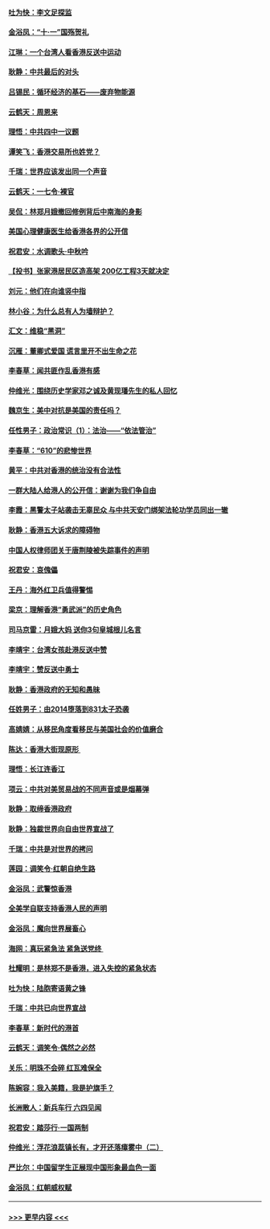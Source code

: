 #### [吐为快：李文足探监](../pages/nsc993/n11509622.md?t=09101411) 
#### [金浴凤：“十‧一”国殇贺礼](../pages/nsc993/n11509593.md?t=09101411) 
#### [江琳：一个台湾人看香港反送中运动](../pages/nsc993/n11509211.md?t=09101411) 
#### [耿静：中共最后的对头](../pages/nsc993/n11508308.md?t=09101411) 
#### [吕锡民：循环经济的基石——废弃物能源](../pages/nsc993/n11508212.md?t=09101411) 
#### [云鹤天：周恩来](../pages/nsc993/n11508055.md?t=09101411) 
#### [理悟：中共四中一议题](../pages/nsc993/n11507782.md?t=09101411) 
#### [谭笑飞：香港交易所也姓党？](../pages/nsc993/n11507753.md?t=09101411) 
#### [千瑞：世界应该发出同一个声音](../pages/nsc993/n11507290.md?t=09101411) 
#### [云鹤天：一七令‧裸官](../pages/nsc993/n11507177.md?t=09101411) 
#### [吴侃：林郑月娥撤回修例背后中南海的身影](../pages/nsc993/n11506876.md?t=09101411) 
#### [美国心理健康医生给香港各界的公开信](../pages/nsc993/n11506809.md?t=09101411) 
#### [祝君安：水调歌头‧中秋吟](../pages/nsc993/n11506758.md?t=09101411) 
#### [【投书】张家港居民区造高架 200亿工程3天就决定](../pages/nsc993/n11506682.md?t=09101411) 
#### [刘元：他们在向谁竖中指](../pages/nsc993/n11505384.md?t=09101411) 
#### [林小谷：为什么总有人为墙辩护？](../pages/nsc993/n11505226.md?t=09101411) 
#### [汇文：维稳“黑洞”](../pages/nsc993/n11504347.md?t=09101411) 
#### [沉雁：董卿式爱国 谎言里开不出生命之花](../pages/nsc993/n11503215.md?t=09101411) 
#### [李春草：闻共匪作乱香港有感](../pages/nsc993/n11503072.md?t=09101411) 
#### [仲维光：围绕历史学家邓之诚及黄现璠先生的私人回忆](../pages/nsc993/n11501330.md?t=09101411) 
#### [魏京生：美中对抗是美国的责任吗？](../pages/nsc993/n11500723.md?t=09101411) 
#### [任性男子：政治常识（1）：法治——“依法管治”](../pages/nsc993/n11500791.md?t=09101411) 
#### [李春草：“610”的悲惨世界](../pages/nsc993/n11501141.md?t=09101411) 
#### [黄平：中共对香港的统治没有合法性](../pages/nsc993/n11499473.md?t=09101411) 
#### [一群大陆人给港人的公开信：谢谢为我们争自由](../pages/nsc993/n11500402.md?t=09101411) 
#### [李霞：黑警太子站袭击无辜民众 与中共天安门绑架法轮功学员同出一辙](../pages/nsc993/n11499805.md?t=09101411) 
#### [耿静：香港五大诉求的障碍物](../pages/nsc993/n11497578.md?t=09101411) 
#### [中国人权律师团关于唐荆陵被失踪事件的声明](../pages/nsc993/n11500014.md?t=09101411) 
#### [祝君安：哀傀儡](../pages/nsc993/n11499776.md?t=09101411) 
#### [王丹：海外红卫兵值得警惕](../pages/nsc993/n11498138.md?t=09101411) 
#### [梁京：理解香港“勇武派”的历史角色](../pages/nsc993/n11498006.md?t=09101411) 
#### [司马京雷：月娥大妈  送你3句皇城根儿名言](../pages/nsc993/n11497885.md?t=09101411) 
#### [李靖宇：台湾女孩赴港反送中赞](../pages/nsc993/n11497721.md?t=09101411) 
#### [李靖宇：赞反送中勇士](../pages/nsc993/n11497452.md?t=09101411) 
#### [耿静：香港政府的无知和愚昧](../pages/nsc993/n11494238.md?t=09101411) 
#### [任姓男子：由2014堕落到831太子恐袭](../pages/nsc993/n11496683.md?t=09101411) 
#### [高婧婧：从移民角度看移民与美国社会的价值磨合](../pages/nsc993/n11495757.md?t=09101411) 
#### [陈达：香港大街现原形 ](../pages/nsc993/n11495441.md?t=09101411) 
#### [理悟：长江连香江](../pages/nsc993/n11495377.md?t=09101411) 
#### [项云：中共对美贸易战的不同声音或是烟幕弹](../pages/nsc993/n11494929.md?t=09101411) 
#### [耿静：取缔香港政府](../pages/nsc993/n11494218.md?t=09101411) 
#### [耿静：独裁世界向自由世界宣战了](../pages/nsc993/n11494190.md?t=09101411) 
#### [千瑞：中共是对世界的拷问](../pages/nsc993/n11493021.md?t=09101411) 
#### [莲园：调笑令‧红朝自绝生路](../pages/nsc993/n11493011.md?t=09101411) 
#### [金浴凤：武警惊香港](../pages/nsc993/n11492994.md?t=09101411) 
#### [全美学自联支持香港人民的声明](../pages/nsc993/n11492630.md?t=09101411) 
#### [金浴凤：魔向世界展畜心](../pages/nsc993/n11492599.md?t=09101411) 
#### [海网：真玩紧急法 紧急送党终 ](../pages/nsc993/n11492535.md?t=09101411) 
#### [杜耀明：是林郑不是香港，进入失控的紧急状态](../pages/nsc993/n11491420.md?t=09101411) 
#### [吐为快：陆胞寄语黄之锋](../pages/nsc993/n11491117.md?t=09101411) 
#### [千瑞：中共已向世界宣战](../pages/nsc993/n11490123.md?t=09101411) 
#### [李春草：新时代的港首](../pages/nsc993/n11489864.md?t=09101411) 
#### [云鹤天：调笑令·偶然之必然](../pages/nsc993/n11489701.md?t=09101411) 
#### [关乐：明珠不会碎 红瓦难保全](../pages/nsc993/n11489647.md?t=09101411) 
#### [陈婉容：我入美籍，我是护旗手？](../pages/nsc993/n11487908.md?t=09101411) 
#### [长洲散人：新兵车行 六四见闻](../pages/nsc993/n11487729.md?t=09101411) 
#### [祝君安：踏莎行‧一国两制](../pages/nsc993/n11487699.md?t=09101411) 
#### [仲维光：浮花浪蕊镇长有，才开还落瘴雾中（二）](../pages/nsc993/n11483286.md?t=09101411) 
#### [严比尔：中国留学生正展现中国形象最血色一面](../pages/nsc993/n11485145.md?t=09101411) 
#### [金浴凤：红朝威权赋](../pages/nsc993/n11485191.md?t=09101411) 

----
#### [ >>> 更早内容 <<< ](../indexes/nsc993-earlier.md)

